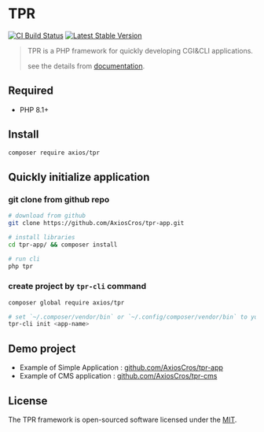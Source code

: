 # TPR

[![CI Build Status](https://github.com/AxiosCros/tpr/workflows/CI/badge.svg)](https://github.com/AxiosCros/tpr/actions?query=workflow%3ACI)
[![Latest Stable Version](https://poser.pugx.org/axios/tpr/v)](//packagist.org/packages/axios/tpr)

> TPR is a PHP framework for quickly developing CGI&CLI applications.
>
> see the details from [documentation](https://github.com/AxiosCros/tpr/wiki).

## Required

- PHP 8.1+

## Install

```bash
composer require axios/tpr
```

## Quickly initialize application

### git clone from github repo

```bash
# download from github
git clone https://github.com/AxiosCros/tpr-app.git

# install libraries
cd tpr-app/ && composer install

# run cli
php tpr
```

### create project by `tpr-cli` command

```bash
composer global require axios/tpr

# set `~/.composer/vendor/bin` or `~/.config/composer/vendor/bin` to your PATH environment variable
tpr-cli init <app-name>
```

## Demo project

- Example of Simple Application : [github.com/AxiosCros/tpr-app](https://github.com/AxiosCros/tpr-app)
- Example of CMS application : [github.com/AxiosCros/tpr-cms](https://github.com/AxiosCros/tpr-cms)

## License

The TPR framework is open-sourced software licensed under the [MIT](LICENSE).

